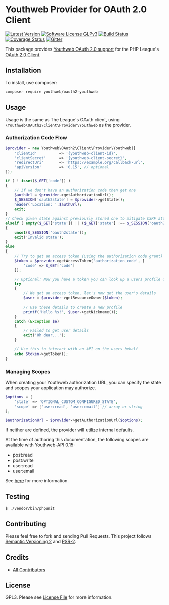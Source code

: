 # Youthweb Provider for OAuth 2.0 Client

[![Latest Version](https://img.shields.io/github/release/youthweb/oauth2-youthweb.svg)](https://github.com/youthweb/oauth2-youthweb/releases)
[![Software License GLPv3](http://img.shields.io/badge/License-GPLv3-brightgreen.svg)](LICENSE)
[![Build Status](http://img.shields.io/travis/youthweb/oauth2-youthweb.svg)](https://travis-ci.org/youthweb/oauth2-youthweb)
[![Coverage Status](https://coveralls.io/repos/youthweb/oauth2-youthweb/badge.svg?branch=master&service=github)](https://coveralls.io/github/youthweb/oauth2-youthweb?branch=master)
[![Gitter](https://badges.gitter.im/Join%20Chat.svg)](https://gitter.im/youthweb/youthweb-api?utm_source=badge&utm_medium=badge&utm_campaign=pr-badge&utm_content=badge)

This package provides [Youthweb OAuth 2.0 support](https://developer.youthweb.net/api_general_oauth2.html) for the PHP League's [OAuth 2.0 Client](https://github.com/thephpleague/oauth2-client).

## Installation

To install, use composer:

```
composer require youthweb/oauth2-youthweb
```

## Usage

Usage is the same as The League's OAuth client, using `\Youthweb\OAuth2\Client\Provider\Youthweb` as the provider.

### Authorization Code Flow

```php
$provider = new Youthweb\OAuth2\Client\Provider\Youthweb([
    'clientId'          => '{youthweb-client-id}',
    'clientSecret'      => '{youthweb-client-secret}',
    'redirectUri'       => 'https://example.org/callback-url',
    'apiVersion'        => '0.15', // optional
]);

if ( ! isset($_GET['code']) )
{
    // If we don't have an authorization code then get one
    $authUrl = $provider->getAuthorizationUrl();
    $_SESSION['oauth2state'] = $provider->getState();
    header('Location: '.$authUrl);
    exit;
}
// Check given state against previously stored one to mitigate CSRF attack
elseif ( empty($_GET['state']) || ($_GET['state'] !== $_SESSION['oauth2state']) )
{
    unset($_SESSION['oauth2state']);
    exit('Invalid state');
}
else
{
    // Try to get an access token (using the authorization code grant)
    $token = $provider->getAccessToken('authorization_code', [
        'code' => $_GET['code']
    ]);

    // Optional: Now you have a token you can look up a users profile data
    try
    {
        // We got an access token, let's now get the user's details
        $user = $provider->getResourceOwner($token);

        // Use these details to create a new profile
        printf('Hello %s!', $user->getNickname());
    }
    catch (Exception $e)
    {
        // Failed to get user details
        exit('Oh dear...');
    }

    // Use this to interact with an API on the users behalf
    echo $token->getToken();
}
```

### Managing Scopes

When creating your Youthweb authorization URL, you can specify the state and scopes your application may authorize.

```php
$options = [
    'state' => 'OPTIONAL_CUSTOM_CONFIGURED_STATE',
    'scope' => ['user:read', 'user:email'] // array or string
];

$authorizationUrl = $provider->getAuthorizationUrl($options);
```
If neither are defined, the provider will utilize internal defaults.

At the time of authoring this documentation, the following scopes are available with Youthweb-API 0.15:

- post:read
- post:write
- user:read
- user:email

See [here](https://developer.youthweb.net/api_general_scopes.html) for more information.

## Testing

``` bash
$ ./vendor/bin/phpunit
```

## Contributing

Please feel free to fork and sending Pull Requests. This project follows [Semantic Versioning 2](http://semver.org) and [PSR-2](https://www.php-fig.org/psr/psr-2/).

## Credits

- [All Contributors](https://github.com/youthweb/oauth2-youthweb/contributors)

## License

GPL3. Please see [License File](LICENSE) for more information.
